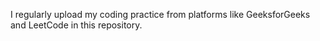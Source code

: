 I regularly upload my coding practice from platforms like GeeksforGeeks and LeetCode in this repository.
